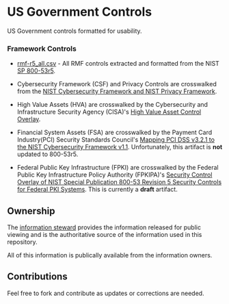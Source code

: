 # US Government Controls
US Government controls formatted for usability.

### Framework Controls

 - [rmf-r5_all.csv](https://github.com/trevorbryant/usgov-controls/blob/master/rmf-r5_all.csv) - All RMF controls extracted and formatted from the NIST [SP 800-53r5](https://csrc.nist.gov/publications/detail/sp/800-53/rev-5/final).

 - Cybersecurity Framework (CSF) and Privacy Controls are crosswalked from the [NIST Cybersecurity Framework and NIST Privacy Framework](https://csrc.nist.gov/CSRC/media/Publications/sp/800-53/rev-5/final/documents/csf-pf-to-sp800-53r5-mappings.xlsx).

 - High Value Assets (HVA) are crosswalked by the Cybersecurity and Infrastructure Security Agency (CISA)'s [High Value Asset Control Overlay](https://www.cisa.gov/publication/high-value-asset-control-overlay).

 - Financial System Assets (FSA) are crosswalked by the Payment Card Industry(PCI) Security Standards Council's [Mapping PCI DSS v3.2.1 to the NIST Cybersecurity Framework v1.1](https://www.pcisecuritystandards.org/pdfs/Mapping-PCI-DSS-to-NIST-Framework.pdf). Unfortunately, this artifact is **not** updated to 800-53r5.

 - Federal Public Key Infrastructure (FPKI) are crosswalked by the Federal Public Key Infrastructure Policy Authority (FPKIPA)'s [Security Control Overlay of NIST Special Publication 800-53 Revision 5 Security Controls for Federal PKI Systems](https://www.idmanagement.gov/wp-content/uploads/sites/1171/uploads/fpki-overlay-sp-800-53-2.pdf). This is currently a **draft** artifact.

## Ownership
The [information steward](https://csrc.nist.gov/glossary/term/information_steward) provides the information released for public viewing and is the authoritative source of the information used in this repository.

All of this information is publically available from the information owners.

## Contributions
Feel free to fork and contribute as updates or corrections are needed.
